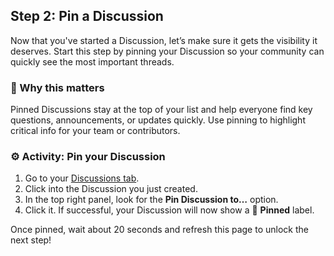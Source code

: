 <!--
  <<< Author notes: Step 2 >>>
  Start this step by acknowledging the previous step.
  Define terms and link to docs.github.com.
-->

<!-- <<< Author notes: Step 2 >>> -->
## Step 2: Pin a Discussion 

Now that you've started a Discussion, let’s make sure it gets the visibility it deserves. Start this step by pinning your Discussion so your community can quickly see the most important threads. 

### 🤔 Why this matters

Pinned Discussions stay at the top of your list and help everyone find key questions, announcements, or updates quickly. Use pinning to highlight critical info for your team or contributors.

### ⚙️ Activity: Pin your Discussion

1. Go to your [Discussions tab](../../discussions).
2. Click into the Discussion you just created.
3. In the top right panel, look for the **Pin Discussion to…** option.
4. Click it. If successful, your Discussion will now show a 📌 **Pinned** label.

Once pinned, wait about 20 seconds and refresh this page to unlock the next step!


